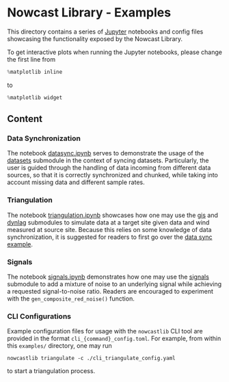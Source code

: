 # Nowcast Library - Examples

This directory contains a series of [Jupyter](https://jupyter.org/) notebooks
and config files showcasing the functionality exposed by the Nowcast Library.

To get interactive plots when running the Jupyter notebooks, please change the
first line from

```python
%matplotlib inline
```

to

```python
%matplotlib widget
```

## Content

### Data Synchronization

The notebook [datasync.ipynb](./datasync.ipynb) serves to demonstrate the usage
of the [datasets](../nowcastlib/datasets.py) submodule in the context of syncing
datasets. Particularly, the user is guided through the handling of data incoming
from different data sources, so that it is correctly synchronized and chunked,
while taking into account missing data and different sample rates.

### Triangulation

The notebook [triangulation.ipynb](./triangulation.ipynb) showcases how one may
use the [gis](../nowcastlib/gis.py) and [dynlag](../nowcastlib/dynlag.py)
submodules to simulate data at a target site given data and wind measured at
source site. Because this relies on some knowledge of data synchronization, it
is suggested for readers to first go over the
[data sync example](./datasync.ipynb).

### Signals

The notebook [signals.ipynb](./signals.ipynb) demonstrates how one may use the
[signals](../nowcastlib/signals.py) submodule to add a mixture of noise to an
underlying signal while achieving a requested signal-to-noise ratio. Readers are
encouraged to experiment with the `gen_composite_red_noise()` function.

### CLI Configurations

Example configuration files for usage with the `nowcastlib` CLI tool are
provided in the format `cli_{command}_config.toml`. For example, from within
this `examples/` directory, one may run

```console
nowcastlib triangulate -c ./cli_triangulate_config.yaml
```

to start a triangulation process.
